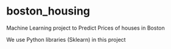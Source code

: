 # boston_housing
Machine Learning project to Predict Prices of houses in Boston

We use Python libraries (Sklearn) in this project
